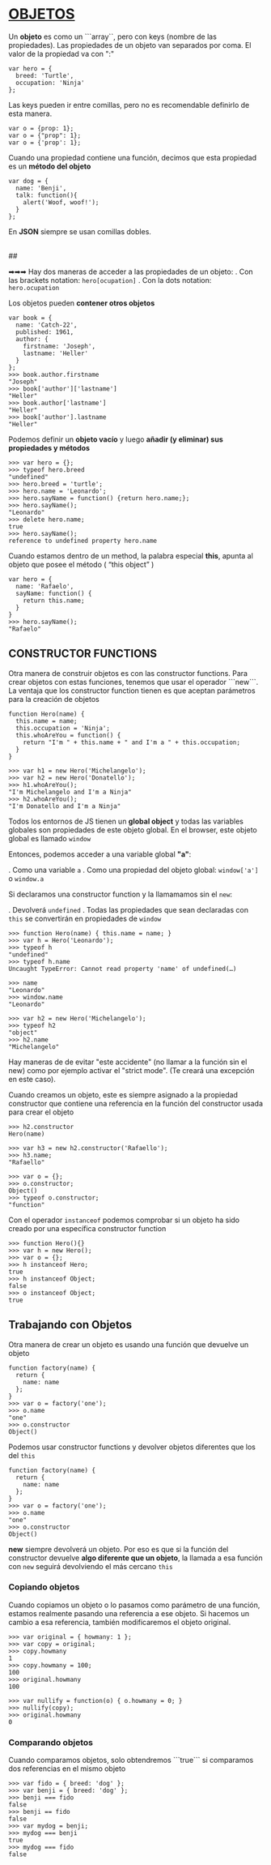 <h1><a href="https://www.w3schools.com/js/js_objects.asp">OBJETOS</a></h1>

Un **objeto** es como un ```array``, pero con keys (nombre de las propiedades).
Las propiedades de un objeto van separados por coma. El valor de la propiedad va con ":"

```
var hero = {
  breed: 'Turtle',
  occupation: 'Ninja'
};
```


Las keys pueden ir entre comillas, pero no es recomendable definirlo de esta manera.

```
var o = {prop: 1};
var o = {"prop": 1};
var o = {'prop': 1};
```

Cuando una propiedad contiene una función, decimos que esta propiedad es un **método del objeto**

```
var dog = {
  name: 'Benji',
  talk: function(){
    alert('Woof, woof!');
  } 
};
```


En **JSON** siempre se usan comillas dobles.

<br>
##

➡➡➡ Hay dos maneras de acceder a las propiedades  de un objeto:
    . Con las brackets notation: ```hero[ocupation]```
    . Con la dots notation: ```hero.ocupation```

Los objetos pueden <strong>contener otros objetos </strong>

```
var book = {
  name: 'Catch-22',
  published: 1961,
  author: {
    firstname: 'Joseph',
    lastname: 'Heller'
  }
};
>>> book.author.firstname
"Joseph"
>>> book['author']['lastname']
"Heller"
>>> book.author['lastname']
"Heller"
>>> book['author'].lastname
"Heller"
```

Podemos definir un **objeto vacío** y luego **añadir (y eliminar) sus propiedades y métodos**

```
>>> var hero = {};
>>> typeof hero.breed
"undefined"
>>> hero.breed = 'turtle';
>>> hero.name = 'Leonardo';
>>> hero.sayName = function() {return hero.name;};
>>> hero.sayName();
"Leonardo"
>>> delete hero.name;
true
>>> hero.sayName();
reference to undefined property hero.name
```

Cuando estamos dentro de un method, la palabra especial **this**, apunta al objeto que posee el método ( “this object” )

```
var hero = {
  name: 'Rafaelo',
  sayName: function() {
    return this.name;
  }
}
>>> hero.sayName();
"Rafaelo"
```


<h2>CONSTRUCTOR FUNCTIONS</h2>
Otra manera de construir objetos es con las constructor functions. Para crear objetos con estas funciones, tenemos que usar el operador ```new```. La ventaja que los constructor function tienen es que aceptan parámetros para la creación de objetos


```
function Hero(name) {
  this.name = name;
  this.occupation = 'Ninja';
  this.whoAreYou = function() {
    return "I'm " + this.name + " and I'm a " + this.occupation;
  }
}

>>> var h1 = new Hero('Michelangelo');
>>> var h2 = new Hero('Donatello');
>>> h1.whoAreYou();
"I'm Michelangelo and I'm a Ninja"
>>> h2.whoAreYou();
"I'm Donatello and I'm a Ninja"
```


Todos los entornos de JS tienen un **global object** y todas las variables globales son propiedades de este objeto global. En el browser, este objeto global es llamado ```window```
 
Entonces, podemos acceder a una variable global **"a"**:

. Como una variable ```a```
. Como una propiedad del objeto global: ```window['a']``` o ```window.a```


Si declaramos una constructor function y la llamamamos sin el ```new```:

. Devolverá ```undefined```
. Todas las propiedades que sean declaradas con ```this``` se convertirán en propiedades de ```window```


```
>>> function Hero(name) { this.name = name; }
>>> var h = Hero('Leonardo');
>>> typeof h
"undefined"
>>> typeof h.name
Uncaught TypeError: Cannot read property 'name' of undefined(…)

>>> name
"Leonardo"
>>> window.name
"Leonardo"

>>> var h2 = new Hero('Michelangelo');
>>> typeof h2
"object"
>>> h2.name
"Michelangelo"
```


Hay maneras de de evitar "este accidente" (no llamar a la función sin el new) como por ejemplo activar el "strict mode". (Te creará una excepción en este caso).

Cuando creamos un objeto, este es siempre asignado a la propiedad constructor que contiene una referencia en la función del constructor usada para crear el objeto

```
>>> h2.constructor
Hero(name)

>>> var h3 = new h2.constructor('Rafaello');
>>> h3.name;
"Rafaello"

>>> var o = {};
>>> o.constructor;
Object()
>>> typeof o.constructor;
"function"
```

Con el operador ```instanceof``` podemos comprobar si un objeto ha sido creado por una específica constructor function

```
>>> function Hero(){}
>>> var h = new Hero();
>>> var o = {};
>>> h instanceof Hero;
true
>>> h instanceof Object;
false
>>> o instanceof Object;
true
```

<h2>Trabajando con Objetos</h2>

Otra manera de crear un  objeto es usando una función que devuelve un objeto

```
function factory(name) {
  return {
    name: name
  };
}
>>> var o = factory('one');
>>> o.name
"one"
>>> o.constructor
Object()
```

Podemos usar constructor functions y devolver objetos diferentes que los del ```this```

```
function factory(name) {
  return {
    name: name
  };
}
>>> var o = factory('one');
>>> o.name
"one"
>>> o.constructor
Object()

```


**new** siempre devolverá un objeto. Por eso  es que si la función del constructor devuelve **algo diferente que un objeto**, la llamada a esa función con ```new``` seguirá devolviendo el más cercano ```this```

<h3>Copiando objetos</h3>

Cuando copiamos un objeto o lo pasamos como parámetro de una función, estamos realmente pasando una referencia a ese objeto. Si hacemos un cambio a esa referencia, también modificaremos el objeto original.

```
>>> var original = { howmany: 1 };
>>> var copy = original;
>>> copy.howmany
1
>>> copy.howmany = 100;
100
>>> original.howmany
100

>>> var nullify = function(o) { o.howmany = 0; }
>>> nullify(copy);
>>> original.howmany
0
```

<h3>Comparando objetos</h3>
Cuando comparamos objetos, solo obtendremos ```true``` si comparamos dos referencias en el mismo objeto

```
>>> var fido = { breed: 'dog' };
>>> var benji = { breed: 'dog' };
>>> benji === fido
false
>>> benji == fido
false
>>> var mydog = benji;
>>> mydog === benji
true
>>> mydog === fido
false
```



